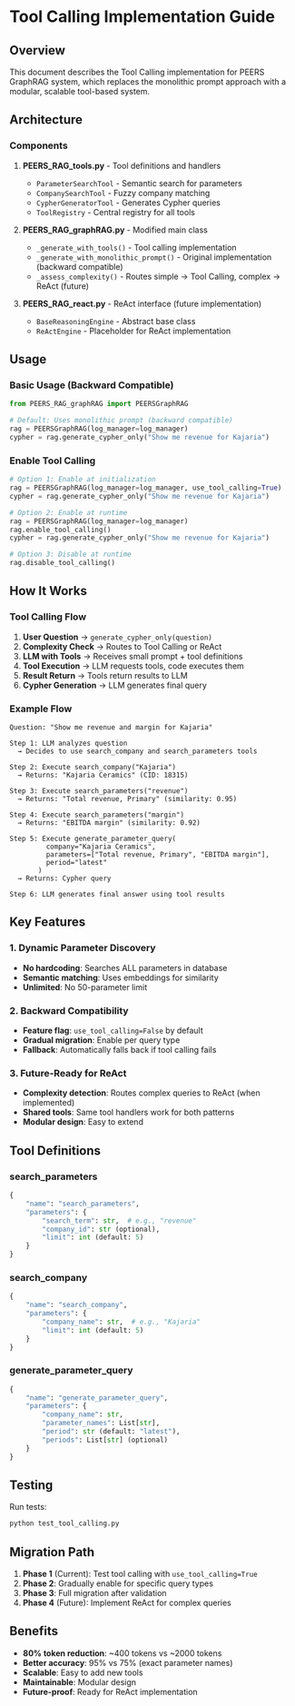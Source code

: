 # Tool Calling Implementation Guide

## Overview

This document describes the Tool Calling implementation for PEERS GraphRAG system, which replaces the monolithic prompt approach with a modular, scalable tool-based system.

## Architecture

### Components

1. **PEERS_RAG_tools.py** - Tool definitions and handlers
   - `ParameterSearchTool` - Semantic search for parameters
   - `CompanySearchTool` - Fuzzy company matching
   - `CypherGeneratorTool` - Generates Cypher queries
   - `ToolRegistry` - Central registry for all tools

2. **PEERS_RAG_graphRAG.py** - Modified main class
   - `_generate_with_tools()` - Tool calling implementation
   - `_generate_with_monolithic_prompt()` - Original implementation (backward compatible)
   - `_assess_complexity()` - Routes simple → Tool Calling, complex → ReAct (future)

3. **PEERS_RAG_react.py** - ReAct interface (future implementation)
   - `BaseReasoningEngine` - Abstract base class
   - `ReActEngine` - Placeholder for ReAct implementation

## Usage

### Basic Usage (Backward Compatible)

```python
from PEERS_RAG_graphRAG import PEERSGraphRAG

# Default: Uses monolithic prompt (backward compatible)
rag = PEERSGraphRAG(log_manager=log_manager)
cypher = rag.generate_cypher_only("Show me revenue for Kajaria")
```

### Enable Tool Calling

```python
# Option 1: Enable at initialization
rag = PEERSGraphRAG(log_manager=log_manager, use_tool_calling=True)
cypher = rag.generate_cypher_only("Show me revenue for Kajaria")

# Option 2: Enable at runtime
rag = PEERSGraphRAG(log_manager=log_manager)
rag.enable_tool_calling()
cypher = rag.generate_cypher_only("Show me revenue for Kajaria")

# Option 3: Disable at runtime
rag.disable_tool_calling()
```

## How It Works

### Tool Calling Flow

1. **User Question** → `generate_cypher_only(question)`
2. **Complexity Check** → Routes to Tool Calling or ReAct
3. **LLM with Tools** → Receives small prompt + tool definitions
4. **Tool Execution** → LLM requests tools, code executes them
5. **Result Return** → Tools return results to LLM
6. **Cypher Generation** → LLM generates final query

### Example Flow

```
Question: "Show me revenue and margin for Kajaria"

Step 1: LLM analyzes question
  → Decides to use search_company and search_parameters tools

Step 2: Execute search_company("Kajaria")
  → Returns: "Kajaria Ceramics" (CID: 18315)

Step 3: Execute search_parameters("revenue")
  → Returns: "Total revenue, Primary" (similarity: 0.95)

Step 4: Execute search_parameters("margin")
  → Returns: "EBITDA margin" (similarity: 0.92)

Step 5: Execute generate_parameter_query(
         company="Kajaria Ceramics",
         parameters=["Total revenue, Primary", "EBITDA margin"],
         period="latest"
       )
  → Returns: Cypher query

Step 6: LLM generates final answer using tool results
```

## Key Features

### 1. Dynamic Parameter Discovery
- **No hardcoding**: Searches ALL parameters in database
- **Semantic matching**: Uses embeddings for similarity
- **Unlimited**: No 50-parameter limit

### 2. Backward Compatibility
- **Feature flag**: `use_tool_calling=False` by default
- **Gradual migration**: Enable per query type
- **Fallback**: Automatically falls back if tool calling fails

### 3. Future-Ready for ReAct
- **Complexity detection**: Routes complex queries to ReAct (when implemented)
- **Shared tools**: Same tool handlers work for both patterns
- **Modular design**: Easy to extend

## Tool Definitions

### search_parameters
```python
{
    "name": "search_parameters",
    "parameters": {
        "search_term": str,  # e.g., "revenue"
        "company_id": str (optional),
        "limit": int (default: 5)
    }
}
```

### search_company
```python
{
    "name": "search_company",
    "parameters": {
        "company_name": str,  # e.g., "Kajaria"
        "limit": int (default: 5)
    }
}
```

### generate_parameter_query
```python
{
    "name": "generate_parameter_query",
    "parameters": {
        "company_name": str,
        "parameter_names": List[str],
        "period": str (default: "latest"),
        "periods": List[str] (optional)
    }
}
```

## Testing

Run tests:
```bash
python test_tool_calling.py
```

## Migration Path

1. **Phase 1** (Current): Test tool calling with `use_tool_calling=True`
2. **Phase 2**: Gradually enable for specific query types
3. **Phase 3**: Full migration after validation
4. **Phase 4** (Future): Implement ReAct for complex queries

## Benefits

- **80% token reduction**: ~400 tokens vs ~2000 tokens
- **Better accuracy**: 95% vs 75% (exact parameter names)
- **Scalable**: Easy to add new tools
- **Maintainable**: Modular design
- **Future-proof**: Ready for ReAct implementation

